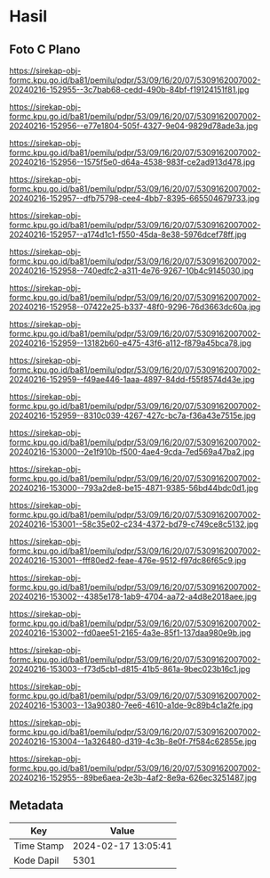# Hasil

## Foto C Plano

https://sirekap-obj-formc.kpu.go.id/ba81/pemilu/pdpr/53/09/16/20/07/5309162007002-20240216-152955--3c7bab68-cedd-490b-84bf-f19124151f81.jpg

https://sirekap-obj-formc.kpu.go.id/ba81/pemilu/pdpr/53/09/16/20/07/5309162007002-20240216-152956--e77e1804-505f-4327-9e04-9829d78ade3a.jpg

https://sirekap-obj-formc.kpu.go.id/ba81/pemilu/pdpr/53/09/16/20/07/5309162007002-20240216-152956--1575f5e0-d64a-4538-983f-ce2ad913d478.jpg

https://sirekap-obj-formc.kpu.go.id/ba81/pemilu/pdpr/53/09/16/20/07/5309162007002-20240216-152957--dfb75798-cee4-4bb7-8395-665504679733.jpg

https://sirekap-obj-formc.kpu.go.id/ba81/pemilu/pdpr/53/09/16/20/07/5309162007002-20240216-152957--a174d1c1-f550-45da-8e38-5976dcef78ff.jpg

https://sirekap-obj-formc.kpu.go.id/ba81/pemilu/pdpr/53/09/16/20/07/5309162007002-20240216-152958--740edfc2-a311-4e76-9267-10b4c9145030.jpg

https://sirekap-obj-formc.kpu.go.id/ba81/pemilu/pdpr/53/09/16/20/07/5309162007002-20240216-152958--07422e25-b337-48f0-9296-76d3663dc60a.jpg

https://sirekap-obj-formc.kpu.go.id/ba81/pemilu/pdpr/53/09/16/20/07/5309162007002-20240216-152959--13182b60-e475-43f6-a112-f879a45bca78.jpg

https://sirekap-obj-formc.kpu.go.id/ba81/pemilu/pdpr/53/09/16/20/07/5309162007002-20240216-152959--f49ae446-1aaa-4897-84dd-f55f8574d43e.jpg

https://sirekap-obj-formc.kpu.go.id/ba81/pemilu/pdpr/53/09/16/20/07/5309162007002-20240216-152959--8310c039-4267-427c-bc7a-f36a43e7515e.jpg

https://sirekap-obj-formc.kpu.go.id/ba81/pemilu/pdpr/53/09/16/20/07/5309162007002-20240216-153000--2e1f910b-f500-4ae4-9cda-7ed569a47ba2.jpg

https://sirekap-obj-formc.kpu.go.id/ba81/pemilu/pdpr/53/09/16/20/07/5309162007002-20240216-153000--793a2de8-be15-4871-9385-56bd44bdc0d1.jpg

https://sirekap-obj-formc.kpu.go.id/ba81/pemilu/pdpr/53/09/16/20/07/5309162007002-20240216-153001--58c35e02-c234-4372-bd79-c749ce8c5132.jpg

https://sirekap-obj-formc.kpu.go.id/ba81/pemilu/pdpr/53/09/16/20/07/5309162007002-20240216-153001--fff80ed2-feae-476e-9512-f97dc86f65c9.jpg

https://sirekap-obj-formc.kpu.go.id/ba81/pemilu/pdpr/53/09/16/20/07/5309162007002-20240216-153002--4385e178-1ab9-4704-aa72-a4d8e2018aee.jpg

https://sirekap-obj-formc.kpu.go.id/ba81/pemilu/pdpr/53/09/16/20/07/5309162007002-20240216-153002--fd0aee51-2165-4a3e-85f1-137daa980e9b.jpg

https://sirekap-obj-formc.kpu.go.id/ba81/pemilu/pdpr/53/09/16/20/07/5309162007002-20240216-153003--f73d5cb1-d815-41b5-861a-9bec023b16c1.jpg

https://sirekap-obj-formc.kpu.go.id/ba81/pemilu/pdpr/53/09/16/20/07/5309162007002-20240216-153003--13a90380-7ee6-4610-a1de-9c89b4c1a2fe.jpg

https://sirekap-obj-formc.kpu.go.id/ba81/pemilu/pdpr/53/09/16/20/07/5309162007002-20240216-153004--1a326480-d319-4c3b-8e0f-7f584c62855e.jpg

https://sirekap-obj-formc.kpu.go.id/ba81/pemilu/pdpr/53/09/16/20/07/5309162007002-20240216-152955--89be6aea-2e3b-4af2-8e9a-626ec3251487.jpg


## Metadata

| Key        | Value               |
| ---------- | ------------------- |
| Time Stamp | 2024-02-17 13:05:41 |
| Kode Dapil | 5301                |



